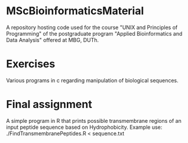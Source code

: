 # MScBioinformaticsMaterial
A repository hosting code used for the course "UNIX and Principles of Programming" of the postgraduate program "Applied Bioinformatics and Data Analysis" offered at MBG, DUTh.

# Exercises
Various programs in c regarding manipulation of biological sequences.

# Final assignment
A simple program in R that prints possible transmembrane regions of an input peptide sequence based on Hydrophobicity.
Example use: ./FindTransmembranePeptides.R < sequence.txt
